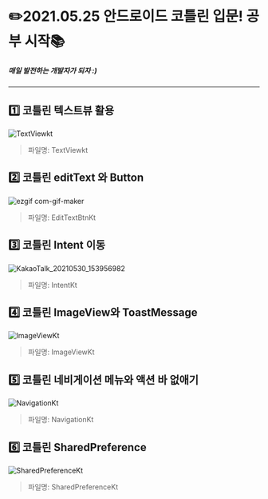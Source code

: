 # :pencil2:**2021.05.25 안드로이드 코틀린 입문! 공부 시작:books:**

##### 매일 발전하는 개발자가 되자 :)
---
## :one: 코틀린 텍스트뷰 활용
![TextViewkt](https://user-images.githubusercontent.com/51111183/119622909-9a40f780-be42-11eb-91e8-7c28e612ce24.gif)

> 파일명: TextViewkt

## :two: 코틀린 editText 와 Button
![ezgif com-gif-maker](https://user-images.githubusercontent.com/51111183/119777329-f66a5100-bf00-11eb-80fc-72f79c00c5ab.gif)
> 파일명: EditTextBtnKt

## :three: 코틀린 Intent 이동
![KakaoTalk_20210530_153956982](https://user-images.githubusercontent.com/51111183/120181037-79fca880-c247-11eb-8792-290500f8a54e.gif)
> 파일명: IntentKt

## 4️⃣ 코틀린 ImageView와 ToastMessage
![ImageViewKt](https://user-images.githubusercontent.com/51111183/120291054-e1752f80-c2fd-11eb-8674-6d9bc8f7a6d6.gif)
> 파일명: ImageViewKt

## 5️⃣ 코틀린 네비게이션 메뉴와 액션 바 없애기
![NavigationKt](https://user-images.githubusercontent.com/51111183/120881957-b5182680-c60f-11eb-8b7c-563a19137a9d.gif)
> 파일명: NavigationKt

## 6️⃣ 코틀린 SharedPreference
![SharedPreferenceKt](https://user-images.githubusercontent.com/51111183/121134773-c14def00-c86e-11eb-8b90-281c8eaa3eba.gif)
> 파일명: SharedPreferenceKt
